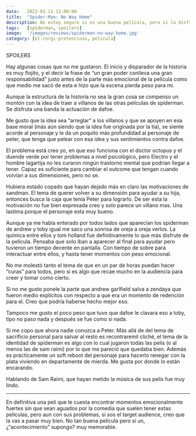 ```yaml
---
date:   2022-03-11 12:00:00
title:  "Spider-Man: No Way Home"
description: No estoy seguro si es una buena película, pero sí la disfruté mucho.
tags:   [spiderman, spoilers]
image:  '/images/reviews/spiderman-no-way-home.jpg'
category: [el-corgi-pretencioso, pelicula]
---
```

SPOILERS

Hay algunas cosas que no me gustaron. El inicio y disparador de la historia es muy flojito, y el decir la frase de “un gran poder conlleva una gran responsabilidad” justo antes de la parte más emocional de la película como que medio me sacó de esta e hizo que la escena pierda peso para mi.

Aunque la estructura de la historia no sea la gran cosa se compenso un montón con la idea de traer a villanos de las otras películas de spiderman. Se disfruta una banda la actuación de dafoe.

Me gusto que la idea sea “arreglar” a los villanos y que se apoyen en esa base moral (más aún siendo que la idea fue originada por la tía), se siente acorde al personaje y le da un poquito más profundidad al personaje de peter, que tenga que pelear con esa idea y sus sentimientos contra dafoe.

El problema está creo yo, en que eso funciona con el doctor octopus y el duende verde por tener problemas a nivel psicológico, pero Electro y el hombre lagartija no les curaron ningún trastorno mental que podrían llegar a tener. Capaz es suficiente para cambiar el outcome que tengan cuando volvían a sus dimensiones, pero no se.

Hubiera estado copado que hayan dejado más en claro las motivaciones de sandman. El tema de querer volver a su dimensión para ayudar a su hija, entonces busca la caja que tenía Peter para lograrlo. De ser esta la motivación no fue bien expresada creo y solo parece un villano mas. Una lastima porque el personaje esta muy bueno.

Aunque ya me había enterado por todos lados que aparecían los spiderman de andrew y toby igual me saco una sonrisa de oreja a oreja verlos. La química entre ellos y tom holland fue definitivamente lo que más disfrute de la película. Pensaba que solo iban a aparecer al final para ayudar pero tuvieron un tiempo decente en pantalla. Con tiempo de sobre para interactuar entre ellos, y hasta tener momentos con peso emocional.

No me molestó tanto el tema de que en un par de horas puedan hacer “curas” para todos, pero si es algo que recae mucho en la audiencia para creer y tomar como cierto.

Si no me gusto ponele la parte que andrew garlfield salva a zendaya que fueron medio explícitos con respecto a que era un momento de redención para el. Creo que podría haberse hecho mejor eso.

Tampoco me gusto el poco peso que tuvo que dafoe le clavara eso a toby, tipo no paso nada y después se fue como si nada.

Si me copo que ahora nadie conozca a Peter. Más allá de del tema de sacrificio personal para salvar al resto es recontraremil cliché, el tema de la identidad de spiderman es algo con lo cual jugaron todas las pelis (o al menos las de sam raimi) por lo que me pareció que quedaba bien. Además es prácticamente un soft reboot del personaje para hacerlo renegar con la plata viviendo en departamente de mierda. Me gusta por donde lo están encarando.

Hablando de Sam Raimi, que hayan metido la música de sus pelis fue muy lindo.

<hr>

En definitiva una peli que le cuesta encontrar momentos emocionalmente fuertes sin que sean aguados por la comedia que suelen tener estas películas, pero aun con sus problemas, si sos el target audience, creo que la vas a pasar muy bien. No tan buena película pero sí un, ¿“acontecimiento” supongo? muy memorable.
